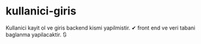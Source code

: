 # kullanici-giris

Kullanici kayit ol  ve giris backend kismi yapilmistir. ✔
front end ve veri tabani baglanma yapilacaktir. 🔃
